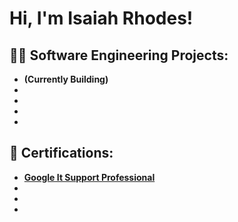 <h1>Hi, I'm Isaiah Rhodes! </h1>

<h2>👨‍💻 Software Engineering Projects:</h2>

- <b> (Currently Building)
- <b>
- <b>
- <b>
- <b>

<h2>📄 Certifications:</h2>

- [Google It Support Professional](https://www.credly.com/badges/01cb2cbb-2b69-4aca-9a5d-c8c4093bbcc2/public_url)
-
-
-


